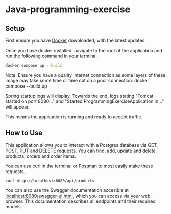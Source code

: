 # Java-programming-exercise


## Setup

First ensure you have [Docker](https://docs.docker.com/engine/install/) downloaded, with the latest updates. 

Once you have docker installed, navigate to the root of the application and run the following command in your terminal.

```bash
docker compose up --build
```

Note: Ensure you have a quality internet connection as some layers of these image may take some time or time out on a poor connection.
docker compose --build up 

Spring startup logs will display. Towards the end, logs stating "Tomcat started on port 8080..." and "Started ProgrammingExerciseApplication in..." will appear.

This means the application is running and ready to accept traffic.

## How to Use

This application allows you to interact with a Postgres database via GET, POST, PUT and DELETE requests. You can find, add, update and delete products, orders and order items.

You can use curl in the terminal or [Postman](https://www.postman.com/downloads/) to most easily make these requests.

```
curl http://localhost:8080/api/products
```

You can also use the Swagger documentation accesible at [localhost:8080/swagger-ui.html](localhost:8080/swagger-ui.html), which you can access via your web browser. This documentation describes all endpoints and their required models.